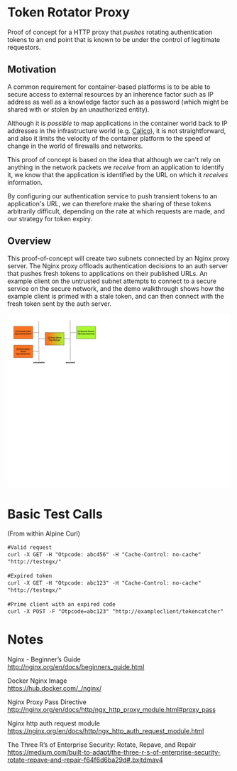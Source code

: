 # Token Rotator Proxy
Proof of concept for a HTTP proxy that *pushes* rotating authentication tokens to an end point that is known to be under the control of legitimate requestors.  
## Motivation
A common requirement for container-based platforms is to be able to secure access to external resources by an inherence factor such as IP address as well as a knowledge factor such as a password (which might be shared with or stolen by an unauthorized entity).  

Although it is *possible* to map applications in the container world back to IP addresses in the infrastructure world (e.g. [Calico](https://www.projectcalico.org/)), it is not straightforward, and also it limits the velocity of the container platform to the speed of change in the world of firewalls and networks.  

This proof of concept is based on the idea that although we can't rely on anything in the network packets we *receive* from an application to identify it, we know that the application is identified by the URL on which it *receives* information.  

By configuring our authentication service to push transient tokens to an application's URL, we can therefore make the sharing of these tokens arbitrarily difficult, depending on the rate at which requests are made, and our strategy for token expiry.

## Overview
This proof-of-concept will create two subnets connected by an Nginx proxy server. The Nginx proxy offloads authentication decisions to an auth server that pushes fresh tokens to applications on their published URLs. An example client on the untrusted subnet attempts to connect to a secure service on the secure network, and the demo walkthrough shows how the example client is primed with a stale token, and can then connect with the fresh token sent by the auth server.

![Overview image](https://github.com/bendalby82/tokenrotatorproxy/blob/master/images/overview.png)


# Basic Test Calls  
(From within Alpine Curl)  

    #Valid request
    curl -X GET -H "Otpcode: abc456" -H "Cache-Control: no-cache" "http://testngx/"

    #Expired token
    curl -X GET -H "Otpcode: abc123" -H "Cache-Control: no-cache" "http://testngx/"

    #Prime client with an expired code
    curl -X POST -F "Otpcode=abc123" "http://exampleclient/tokencatcher"

# Notes  
Nginx - Beginner’s Guide  
http://nginx.org/en/docs/beginners_guide.html  

Docker Nginx Image  
https://hub.docker.com/_/nginx/  

Nginx Proxy Pass Directive  
http://nginx.org/en/docs/http/ngx_http_proxy_module.html#proxy_pass  

Nginx http auth request module  
https://nginx.org/en/docs/http/ngx_http_auth_request_module.html  

The Three R’s of Enterprise Security: Rotate, Repave, and Repair  
https://medium.com/built-to-adapt/the-three-r-s-of-enterprise-security-rotate-repave-and-repair-f64f6d6ba29d#.bxjtdmav4  
